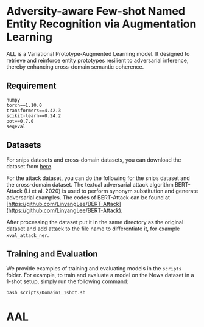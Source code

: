 # Adversity-aware Few-shot Named Entity Recognition via Augmentation Learning

ALL is a Variational Prototype-Augmented Learning model. It designed to retrieve and reinforce entity prototypes resilient to adversarial inference, thereby enhancing cross-domain semantic coherence.


## Requirement
	numpy  
	torch==1.10.0  
	transformers==4.42.3  
	scikit-learn==0.24.2  
	pot==0.7.0  
	seqeval

##  Datasets
For snips datasets and cross-domain datasets, you can download the dataset from [here](https://atmahou.github.io/attachments/ACL2020data.zip).

For the attack dataset, you can do the following for the snips dataset and the cross-domain dataset.
The textual adversarial attack algorithm BERT-Attack (Li et al. 2020) is used to perform synonym substitution and generate adversarial examples. The codes of BERT-Attack can be found at [https://github.com/LinyangLee/BERT-Attack](https://github.com/LinyangLee/BERT-Attack).

After processing the dataset put it in the same directory as the original dataset and add attack to the file name to differentiate it, for example `xval_attack_ner`.
##  Training and Evaluation
We provide examples of training and evaluating models in the `scripts` folder. For example, to train and evaluate a model on the News dataset in a 1-shot setup, simply run the following command:

	bash scripts/Domain1_1shot.sh
 
# AAL
